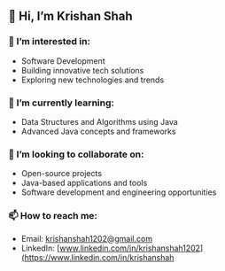 ## 👋 Hi, I’m Krishan Shah

### 👀 I’m interested in:
- Software Development
- Building innovative tech solutions
- Exploring new technologies and trends

### 🌱 I’m currently learning:
- Data Structures and Algorithms using Java
- Advanced Java concepts and frameworks

### 💞️ I’m looking to collaborate on:
- Open-source projects
- Java-based applications and tools
- Software development and engineering opportunities

### 📫 How to reach me:
- Email: [krishanshah1202@gmail.com](mailto:krishanshah1202@gmail.com)
- LinkedIn: [www.linkedin.com/in/krishanshah1202](https://www.linkedin.com/in/krishanshah
